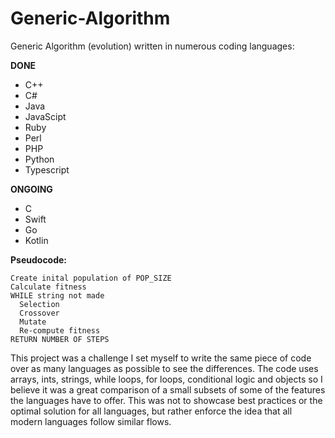 # Generic-Algorithm
Generic Algorithm (evolution) written in numerous coding languages:

  __DONE__
  * C++
  * C#
  * Java
  * JavaScipt
  * Ruby
  * Perl
  * PHP
  * Python
  * Typescript
  
__ONGOING__
   * C
   * Swift
   * Go
   * Kotlin
   
 __Pseudocode:__
  ```
  Create inital population of POP_SIZE
  Calculate fitness
  WHILE string not made
    Selection
    Crossover
    Mutate
    Re-compute fitness
  RETURN NUMBER OF STEPS
```
  
This project was a challenge I set myself to write the same piece of code over as many languages as possible to see the differences. The code uses arrays, ints, strings, while loops, for loops, conditional logic and objects so I believe it was a great comparison of a small subsets of some of the features the languages have to offer. This was not to showcase best practices or the optimal solution for all languages, but rather enforce the idea that all modern languages follow similar flows.
